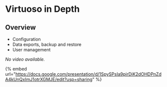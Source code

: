 # Virtuoso in Depth

## Overview

* Configuration
* Data exports, backup and restore
* User management

_No video available._

{% embed url="https://docs.google.com/presentation/d/1SpySPsIa9pirDiK2dOHDPnZdA4kUnQxImJ1otrXGMJE/edit?usp=sharing" %}



